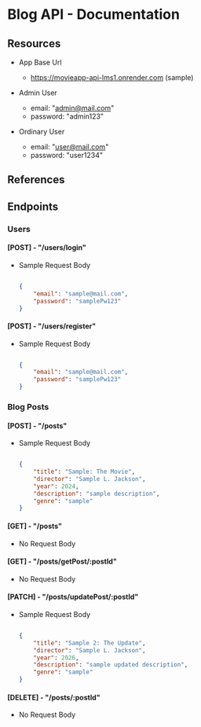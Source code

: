 # Blog API - Documentation

## Resources

- App Base Url
    - https://movieapp-api-lms1.onrender.com (sample)

- Admin User
    - email: "admin@mail.com"
    - password: "admin123"

- Ordinary User
    - email: "user@mail.com"
    - password: "user1234"

## References

## Endpoints

### Users

#### [POST] - "/users/login"

- Sample Request Body

    ```json

    {
        "email": "sample@mail.com",
        "password": "samplePw123"
    }

    ```

#### [POST] - "/users/register"

- Sample Request Body

    ```json

    {
        "email": "sample@mail.com",
        "password": "samplePw123"
    }

    ```
      
### Blog Posts

#### [POST] - "/posts"

- Sample Request Body

    ```json

    {
        "title": "Sample: The Movie",
        "director": "Sample L. Jackson",
        "year": 2024,
        "description": "sample description",
        "genre": "sample"
    }

    ```

#### [GET] - "/posts"

- No Request Body

#### [GET] - "/posts/getPost/:postId"

- No Request Body

#### [PATCH] - "/posts/updatePost/:postId"

- Sample Request Body

    ```json

    {
        "title": "Sample 2: The Update",
        "director": "Sample L. Jackson",
        "year": 2026,
        "description": "sample updated description",
        "genre": "sample"
    }

    ```

#### [DELETE] - "/posts/:postId"

- No Request Body

